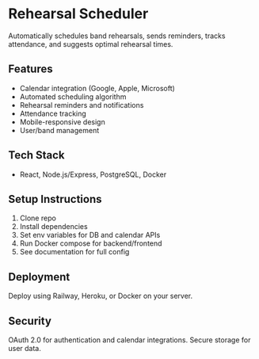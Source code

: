 # Rehearsal Scheduler

Automatically schedules band rehearsals, sends reminders, tracks attendance, and suggests optimal rehearsal times.

## Features
- Calendar integration (Google, Apple, Microsoft)
- Automated scheduling algorithm
- Rehearsal reminders and notifications
- Attendance tracking
- Mobile-responsive design
- User/band management

## Tech Stack
- React, Node.js/Express, PostgreSQL, Docker

## Setup Instructions
1. Clone repo
2. Install dependencies
3. Set env variables for DB and calendar APIs
4. Run Docker compose for backend/frontend
5. See documentation for full config

## Deployment
Deploy using Railway, Heroku, or Docker on your server.

## Security
OAuth 2.0 for authentication and calendar integrations. Secure storage for user data.
